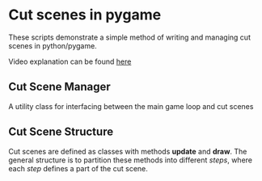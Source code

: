 
# Cut scenes in pygame

These scripts demonstrate a simple method of writing and managing cut scenes in python/pygame.

Video explanation can be found [here](https://www.youtube.com/watch?v=Mp57mHfOXTw)

## Cut Scene Manager

A utility class for interfacing between the main game loop and cut scenes

## Cut Scene Structure

Cut scenes are defined as classes with methods **update** and **draw**. The general structure is to partition these methods into different *steps*, where each *step* defines a part of the cut scene.
